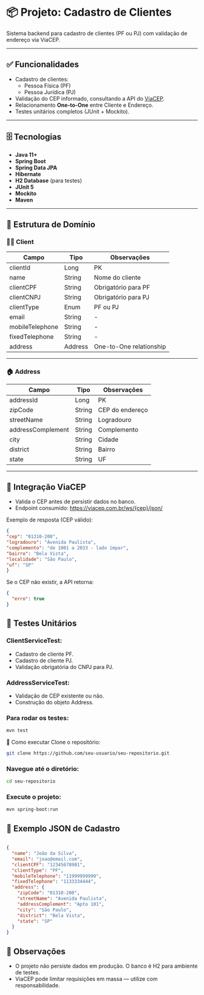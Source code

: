 # 📦 Projeto: Cadastro de Clientes

Sistema backend para cadastro de clientes (PF ou PJ) com validação de endereço via ViaCEP.

---

## ✅ Funcionalidades

- Cadastro de clientes:
  - Pessoa Física (PF)
  - Pessoa Jurídica (PJ)
- Validação do CEP informado, consultando a API do [ViaCEP](https://viacep.com.br).
- Relacionamento **One-to-One** entre Cliente e Endereço.
- Testes unitários completos (JUnit + Mockito).

---

## 🗄️ Tecnologias

- **Java 11+**
- **Spring Boot**
- **Spring Data JPA**
- **Hibernate**
- **H2 Database** (para testes)
- **JUnit 5**
- **Mockito**
- **Maven**

---

## 💾 Estrutura de Domínio

### 🧑‍💼 Client

| Campo             | Tipo         | Observações                           |
|-------------------|--------------|---------------------------------------|
| clientId          | Long         | PK                                    |
| name              | String       | Nome do cliente                       |
| clientCPF         | String       | Obrigatório para PF                   |
| clientCNPJ        | String       | Obrigatório para PJ                   |
| clientType        | Enum         | PF ou PJ                              |
| email             | String       | -                                     |
| mobileTelephone   | String       | -                                     |
| fixedTelephone    | String       | -                                     |
| address           | Address      | One-to-One relationship               |

---

### 🏠 Address

| Campo              | Tipo     | Observações                  |
|--------------------|----------|------------------------------|
| addressId          | Long     | PK                           |
| zipCode            | String   | CEP do endereço              |
| streetName         | String   | Logradouro                   |
| addressComplement  | String   | Complemento                  |
| city               | String   | Cidade                       |
| district           | String   | Bairro                       |
| state              | String   | UF                           |

---

## 🔗 Integração ViaCEP

- Valida o CEP antes de persistir dados no banco.
- Endpoint consumido: https://viacep.com.br/ws/{cep}/json/


Exemplo de resposta (CEP válido):

```json
{
"cep": "01310-200",
"logradouro": "Avenida Paulista",
"complemento": "de 1001 a 2033 - lado ímpar",
"bairro": "Bela Vista",
"localidade": "São Paulo",
"uf": "SP"
}
```
Se o CEP não existir, a API retorna:

```json
{
  "erro": true
}
```
## 🧪 Testes Unitários

### ClientServiceTest:

- Cadastro de cliente PF.
- Cadastro de cliente PJ.
- Validação obrigatória do CNPJ para PJ.

### AddressServiceTest:

- Validação de CEP existente ou não.
- Construção do objeto Address.

### Para rodar os testes:

```bash
mvn test
```
🔧 Como executar
Clone o repositório:

```bash
git clone https://github.com/seu-usuario/seu-repositorio.git
```
### Navegue até o diretório:

```bash
cd seu-repositorio
```
### Execute o projeto:

```bash
mvn spring-boot:run
```
## 📄 Exemplo JSON de Cadastro
```json

{
  "name": "João da Silva",
  "email": "joao@email.com",
  "clientCPF": "12345678901",
  "clientType": "PF",
  "mobileTelephone": "11999999999",
  "fixedTelephone": "1133334444",
  "address": {
    "zipCode": "01310-200",
    "streetName": "Avenida Paulista",
    "addressComplement": "Apto 101",
    "city": "São Paulo",
    "district": "Bela Vista",
    "state": "SP"
  }
}
```
## 📝 Observações

- O projeto não persiste dados em produção. O banco é H2 para ambiente de testes.
- ViaCEP pode limitar requisições em massa — utilize com responsabilidade.

